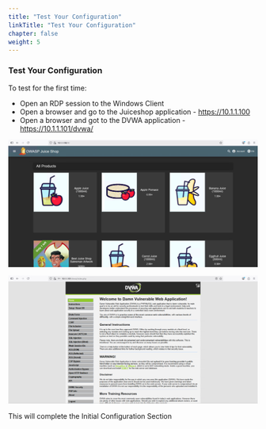 ```yaml
---
title: "Test Your Configuration"
linkTitle: "Test Your Configuration"
chapter: false
weight: 5
---
```

### **Test Your Configuration**

To test for the first time:

- Open an RDP session to the Windows Client
- Open a browser and go to the Juiceshop application - https://10.1.1.100
- Open a browser and got to the DVWA application - https://10.1.1.101/dvwa/

![](juiceshop-test.png)

![](dvwa-test.png)

This will complete the Initial Configuration Section